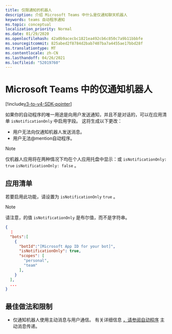 ```yaml
---
title: 仅限通知的机器人
description: 介绍 Microsoft Teams 中什么是仅通知聊天机器人
keywords: teams 自动程序通知
ms.topic: conceptual
localization_priority: Normal
ms.date: 01/29/2020
ms.openlocfilehash: 42a0b9acecbc1821ea492cb6c850c7a9b11bbbfe
ms.sourcegitcommit: 825abed2f8784d2bab7407ba7a4455ae17bbd28f
ms.translationtype: MT
ms.contentlocale: zh-CN
ms.lasthandoff: 04/26/2021
ms.locfileid: "52019760"
---
```

# <a name="notification-only-bots-in-microsoft-teams"></a>Microsoft Teams 中的仅通知机器人

[!include[v3-to-v4-SDK-pointer](~/includes/v3-to-v4-pointer-bots.md)]

如果你的自动程序的唯一用途是向用户发送通知，并且不是对话的，可以在应用清单 `isNotificationOnly` 中启用字段。 这将生成以下更改：

* 用户无法向仅通知机器人发送消息。
* 用户无法@mention自动程序。

> [!NOTE]
> 仅机器人应用将在两种情况下均在个人应用托盘中显示：或 `isNotificationOnly: true` `isNotificationOnly: false` 。

## <a name="app-manifest"></a>应用清单

若要启用此功能，请设置为 `isNotificationOnly` `true` 。

> [!NOTE]
> 请注意，的值 `isNotificationOnly` 是布尔值，而不是字符串。

```json
{
  ⋮
  "bots":[
    {
      "botId":"[Microsoft App ID for your bot]",
      "isNotificationOnly": true,
      "scopes": [
        "personal",
        "team"
      ],
    }
  ],
  ...
}
```

## <a name="best-practices-and-limitations"></a>最佳做法和限制

* 仅通知机器人使用主动消息与用户通信。 有关详细信息 [，请参阅自动程序](~/resources/bot-v3/bot-conversations/bots-conv-proactive.md) 主动消息传递。
